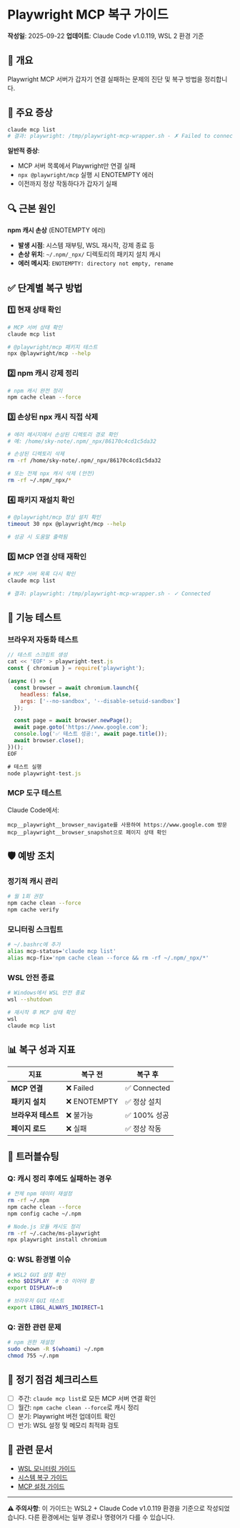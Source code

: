 # Playwright MCP 복구 가이드

**작성일**: 2025-09-22
**업데이트**: Claude Code v1.0.119, WSL 2 환경 기준

## 🎯 개요

Playwright MCP 서버가 갑자기 연결 실패하는 문제의 진단 및 복구 방법을 정리합니다.

## 🚨 주요 증상

```bash
claude mcp list
# 결과: playwright: /tmp/playwright-mcp-wrapper.sh - ✗ Failed to connect
```

**일반적 증상**:
- MCP 서버 목록에서 Playwright만 연결 실패
- `npx @playwright/mcp` 실행 시 ENOTEMPTY 에러
- 이전까지 정상 작동하다가 갑자기 실패

## 🔍 근본 원인

**npm 캐시 손상** (ENOTEMPTY 에러)
- **발생 시점**: 시스템 재부팅, WSL 재시작, 강제 종료 등
- **손상 위치**: `~/.npm/_npx/` 디렉토리의 패키지 설치 캐시
- **에러 메시지**: `ENOTEMPTY: directory not empty, rename`

## ✅ 단계별 복구 방법

### 1️⃣ 현재 상태 확인

```bash
# MCP 서버 상태 확인
claude mcp list

# @playwright/mcp 패키지 테스트
npx @playwright/mcp --help
```

### 2️⃣ npm 캐시 강제 정리

```bash
# npm 캐시 완전 정리
npm cache clean --force
```

### 3️⃣ 손상된 npx 캐시 직접 삭제

```bash
# 에러 메시지에서 손상된 디렉토리 경로 확인
# 예: /home/sky-note/.npm/_npx/86170c4cd1c5da32

# 손상된 디렉토리 삭제
rm -rf /home/sky-note/.npm/_npx/86170c4cd1c5da32

# 또는 전체 npx 캐시 삭제 (안전)
rm -rf ~/.npm/_npx/*
```

### 4️⃣ 패키지 재설치 확인

```bash
# @playwright/mcp 정상 설치 확인
timeout 30 npx @playwright/mcp --help

# 성공 시 도움말 출력됨
```

### 5️⃣ MCP 연결 상태 재확인

```bash
# MCP 서버 목록 다시 확인
claude mcp list

# 결과: playwright: /tmp/playwright-mcp-wrapper.sh - ✓ Connected
```

## 🧪 기능 테스트

### 브라우저 자동화 테스트

```javascript
// 테스트 스크립트 생성
cat << 'EOF' > playwright-test.js
const { chromium } = require('playwright');

(async () => {
  const browser = await chromium.launch({
    headless: false,
    args: ['--no-sandbox', '--disable-setuid-sandbox']
  });

  const page = await browser.newPage();
  await page.goto('https://www.google.com');
  console.log('✅ 테스트 성공:', await page.title());
  await browser.close();
})();
EOF

# 테스트 실행
node playwright-test.js
```

### MCP 도구 테스트

Claude Code에서:
```
mcp__playwright__browser_navigate를 사용하여 https://www.google.com 방문
mcp__playwright__browser_snapshot으로 페이지 상태 확인
```

## 🛡️ 예방 조치

### 정기적 캐시 관리

```bash
# 월 1회 권장
npm cache clean --force
npm cache verify
```

### 모니터링 스크립트

```bash
# ~/.bashrc에 추가
alias mcp-status='claude mcp list'
alias mcp-fix='npm cache clean --force && rm -rf ~/.npm/_npx/*'
```

### WSL 안전 종료

```bash
# Windows에서 WSL 안전 종료
wsl --shutdown

# 재시작 후 MCP 상태 확인
wsl
claude mcp list
```

## 📊 복구 성과 지표

| 지표 | 복구 전 | 복구 후 |
|------|---------|---------|
| **MCP 연결** | ❌ Failed | ✅ Connected |
| **패키지 설치** | ❌ ENOTEMPTY | ✅ 정상 설치 |
| **브라우저 테스트** | ❌ 불가능 | ✅ 100% 성공 |
| **페이지 로드** | ❌ 실패 | ✅ 정상 작동 |

## 🚨 트러블슈팅

### Q: 캐시 정리 후에도 실패하는 경우

```bash
# 전체 npm 데이터 재설정
rm -rf ~/.npm
npm cache clean --force
npm config cache ~/.npm

# Node.js 모듈 캐시도 정리
rm -rf ~/.cache/ms-playwright
npx playwright install chromium
```

### Q: WSL 환경별 이슈

```bash
# WSL2 GUI 설정 확인
echo $DISPLAY  # :0 이어야 함
export DISPLAY=:0

# 브라우저 GUI 테스트
export LIBGL_ALWAYS_INDIRECT=1
```

### Q: 권한 관련 문제

```bash
# npm 권한 재설정
sudo chown -R $(whoami) ~/.npm
chmod 755 ~/.npm
```

## 🔄 정기 점검 체크리스트

- [ ] 주간: `claude mcp list`로 모든 MCP 서버 연결 확인
- [ ] 월간: `npm cache clean --force`로 캐시 정리
- [ ] 분기: Playwright 버전 업데이트 확인
- [ ] 반기: WSL 설정 및 메모리 최적화 검토

## 📝 관련 문서

- [WSL 모니터링 가이드](./wsl-monitoring-guide.md)
- [시스템 복구 가이드](./system-recovery-guide-2025.md)
- [MCP 설정 가이드](../mcp/setup-guide.md)

---

**⚠️ 주의사항**: 이 가이드는 WSL2 + Claude Code v1.0.119 환경을 기준으로 작성되었습니다. 다른 환경에서는 일부 경로나 명령어가 다를 수 있습니다.